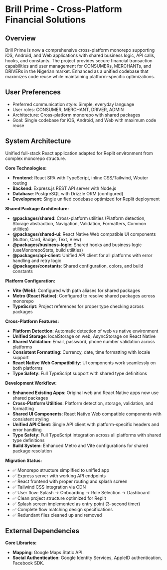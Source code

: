 # Brill Prime - Cross-Platform Financial Solutions

## Overview
Brill Prime is now a comprehensive cross-platform monorepo supporting iOS, Android, and Web applications with shared business logic, API calls, hooks, and constants. The project provides secure financial transaction capabilities and user management for CONSUMERs, MERCHANTs, and DRIVERs in the Nigerian market. Enhanced as a unified codebase that maximizes code reuse while maintaining platform-specific optimizations.

## User Preferences
- Preferred communication style: Simple, everyday language
- User roles: CONSUMER, MERCHANT, DRIVER, ADMIN
- Architecture: Cross-platform monorepo with shared packages
- Goal: Single codebase for iOS, Android, and Web with maximum code reuse

## System Architecture
Unified full-stack React application adapted for Replit environment from complex monorepo structure.

**Core Technologies:**
- **Frontend**: React SPA with TypeScript, inline CSS/Tailwind, Wouter routing
- **Backend**: Express.js REST API server with Node.js
- **Database**: PostgreSQL with Drizzle ORM (configured)
- **Development**: Single unified codebase optimized for Replit deployment

**Shared Package Architecture:**
- **@packages/shared**: Cross-platform utilities (Platform detection, Storage abstraction, Navigation, Validation, Formatters, Common utilities)
- **@packages/shared-ui**: React Native Web compatible UI components (Button, Card, Badge, Text, View)
- **@packages/business-logic**: Shared hooks and business logic (useMonorepoStats, build utilities)
- **@packages/api-client**: Unified API client for all platforms with error handling and retry logic
- **@packages/constants**: Shared configuration, colors, and build constants

**Platform Configuration:**
- **Vite (Web)**: Configured with path aliases for shared packages
- **Metro (React Native)**: Configured to resolve shared packages across monorepo
- **TypeScript**: Project references for proper type checking across packages

**Cross-Platform Features:**
- **Platform Detection**: Automatic detection of web vs native environment
- **Unified Storage**: localStorage on web, AsyncStorage on React Native
- **Shared Validation**: Email, password, phone number validation across platforms
- **Consistent Formatting**: Currency, date, time formatting with locale support
- **React Native Web Compatibility**: UI components work seamlessly on both platforms
- **Type Safety**: Full TypeScript support with shared type definitions

**Development Workflow:**
- **Enhanced Existing Apps**: Original web and React Native apps now use shared packages
- **Cross-Platform Utilities**: Platform detection, storage, validation, and formatting
- **Shared UI Components**: React Native Web compatible components with consistent styling
- **Unified API Client**: Single API client with platform-specific headers and error handling
- **Type Safety**: Full TypeScript integration across all platforms with shared type definitions
- **Build System**: Enhanced Metro and Vite configurations for shared package resolution

**Migration Status:**
- ✅ Monorepo structure simplified to unified app
- ✅ Express server with working API endpoints
- ✅ React frontend with proper routing and splash screen
- ✅ Tailwind CSS integration via CDN
- ✅ User flow: Splash → Onboarding → Role Selection → Dashboard
- ✅ Clean project structure optimized for Replit
- ✅ Splash screen implemented as entry point (3-second timer)
- ✅ Complete flow matching design specifications
- ✅ Redundant files cleaned up and removed

## External Dependencies

**Core Libraries:**
- **Mapping**: Google Maps Static API.
- **Social Authentication**: Google Identity Services, AppleID authentication, Facebook SDK.